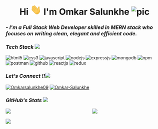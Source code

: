 <!-- ![](https://raw.githubusercontent.com/halfrost/halfrost/master/icons/header_.png) -->
<h1 align="center">Hi <img src="https://raw.githubusercontent.com/ABSphreak/ABSphreak/master/gifs/Hi.gif" width="35"> I'm Omkar Salunkhe   <img
                src="https://emojipedia-us.s3.amazonaws.com/source/skype/289/man-technologist_1f468-200d-1f4bb.png"
                alt="pic"
                width="35"
              /></h1>
<!-- <p align="center">
  <a href="https://github.com/durgeshrai633/readme-typing-svg"><img src="https://readme-typing-svg.herokuapp.com?lines=MERN+Stack+Developer;Front+End+Developer;Back+End+Developer&center=true&width=500&height=50">
  </a>
</p> -->
<h3>- <i>I'm a Full Stack Web Developer skilled in MERN stack who focuses on writing clean, elegant and efficient code.</i>
</h3>


<!-- <p align="left"> <img src="https://komarev.com/ghpvc/?username=Omkarsalunkhe09&label=Profile%20views&color=0e75b6&style=flat" alt="vishal062" />
<a href="https://github.com/Omkarsalunkhe09?tab=followers"><img src="https://img.shields.io/github/followers/Omkarsalunkhe09?label=Followers&style=social" alt="GitHub Badge"></a>
</p> -->

<h3><i>Tech Stack <img src="https://camo.githubusercontent.com/beb64ff21c883e318e4f5db5231c2ba4175705bea1c9249e82a41ab375db4f75/68747470733a2f2f6d65646961322e67697068792e636f6d2f6d656469612f51737347456d706b79454f684243623765312f67697068792e6769663f6369643d656366303565343761306e336769316266716e74716d6f62386739616964316f796a327772336473336d67373030626c267269643d67697068792e676966" width="35"/></i></h3>

<p>
<img src="https://img.shields.io/badge/HTML5-E34F26?style=for-the-badge&logo=html5&logoColor=white" alt="html5"/>
<img src="https://img.shields.io/badge/CSS3-1572B6?style=for-the-badge&logo=css3&logoColor=white" alt="css3"/>
<img src="https://img.shields.io/badge/JavaScript-323330?style=for-the-badge&logo=javascript&logoColor=F7DF1E" alt="javascript"/>
<img src="https://img.shields.io/badge/Node.js-339933?style=for-the-badge&logo=nodedotjs&logoColor=white" alt="nodejs" />
<img src="https://img.shields.io/badge/Express.js-000000?style=for-the-badge&logo=express&logoColor=white" alt="expressjs"/>
<img src="https://img.shields.io/badge/MongoDB-4EA94B?style=for-the-badge&logo=mongodb&logoColor=white" alt="mongodb"/>
<img src="https://img.shields.io/badge/npm-CB3837?style=for-the-badge&logo=npm&logoColor=white" alt="npm"/>
<img src="https://img.shields.io/badge/Postman-FF6C37?style=for-the-badge&logo=Postman&logoColor=white" alt="postman"/>
<img src="https://img.shields.io/badge/GitHub-100000?style=for-the-badge&logo=github&logoColor=white" alt="github"/>
<img src="https://img.shields.io/badge/React-20232A?style=for-the-badge&logo=react&logoColor=61DAFB" alt="reactjs" />
<img src="https://img.shields.io/badge/Redux-593D88?style=for-the-badge&logo=redux&logoColor=white" alt="redux" />


<!-- <h3><i>Interested on my top projects? <img src="https://external-content.duckduckgo.com/iu/?u=https%3A%2F%2Fblog.rapidapi.com%2Fwp-content%2Fuploads%2F2017%2F01%2Foctocat.gif&f=1&nofb=1" width="50" /></i></h3>
<p align="left">
<a href="https://github.com/m-sehrawat/Lybrate-Website-Clone-Version-2.0" target="blank"><img src="https://img.shields.io/static/v1?style=for-the-badge&message=Lybrate&color=E60012&logo=stadia&logoColor=FFFFFF&label=" alt="Lybrate" /></a> &nbsp;
<a href="https://github.com/m-sehrawat/Adidas-Website-Clone" target="blank"><img src="https://img.shields.io/static/v1?style=for-the-badge&message=Adidas&color=000000&logo=Adidas&logoColor=FFFFFF&label=" alt="adidas"/></a>
</p> -->


<h3><i>Let's Connect !!<img src="https://raw.githubusercontent.com/ShahriarShafin/ShahriarShafin/main/Assets/handshake.gif" width="100" /></i></h3>
<p align="left">
<a href="https://www.linkedin.com/in/omkar-salunkhe-1ba371228/" target="blank"><img align="center" src="https://img.shields.io/badge/LinkedIn-0077B5?style=for-the-badge&logo=linkedin&logoColor=white" alt="Omkarsalunkhe09" /></a>
<!--   <a href="https://hashnode.com/@mohit-sehrawat" target="blank"><img align="center" src="https://img.shields.io/badge/Hashnode-2962FF?style=for-the-badge&logo=hashnode&logoColor=white" alt="m-sehrawat" /></a> -->
  <a title="ossalunkhe09@gmail.com" href="mailto:ossalunkhe09@gmail.com" target="blank"><img align="center" src="https://img.shields.io/badge/Gmail-D14836?style=for-the-badge&logo=gmail&logoColor=white" alt="Omkar-Salunkhe" /></a> 
</p>


<h3><i>GitHub's Stats <img src="https://camo.githubusercontent.com/f11b92476ee793cfe97f20e0564ab552bd9bd670179d7b6772c59bb4d3218ca6/68747470733a2f2f692e70696e696d672e636f6d2f6f726967696e616c732f36352f63342f66342f36356334663435323537316265313236316539633632336637646134383861632e676966" width="35"/></i></h3>

<p>
<img  src="https://github-readme-stats.vercel.app/api?username=Omkarsalunkhe09&show_icons=true&hide_border=true&theme=radical" width="45%" align="right" >
<img  src="https://github-readme-streak-stats.herokuapp.com/?user=Omkarsalunkhe09&theme=radical" width="45%" >
</p>

![](https://i.imgur.com/IuzIC2j.png)


<!-- <h3><i>Top Repositories <img src="https://external-content.duckduckgo.com/iu/?u=https%3A%2F%2Fblog.rapidapi.com%2Fwp-content%2Fuploads%2F2017%2F01%2Foctocat.gif&f=1&nofb=1" width="50" /> </i></h3>

<p>
<a href="https://github.com/m-sehrawat/Lybrate-Website-Clone">
<img align="center" src="https://github-readme-stats.vercel.app/api/pin/?username=m-sehrawat&repo=Lybrate-Website-Clone&locale=en&border_radius=0" alt="m-sehrawat"/>
</a>
  <a href="https://github.com/m-sehrawat/Adidas-Website-Clone">
<img align="center" src="https://github-readme-stats.vercel.app/api/pin/?username=m-sehrawat&repo=Adidas-Website-Clone&locale=en&border_radius=0" alt="m-sehrawat"/>
</a>
</p> -->
